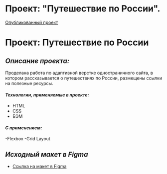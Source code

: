# Проект: "Путешествие по России".

[Опубликованный проект](https://scotch27.github.io/russian-travel/)

# Проект: Путешествие по России
## *Описание проекта:*
Проделана работа по адаптивной верстке одностраничного сайта, в котором рассказывается о путешествиях по России,  размещены ссылки на полезные ресурсы.
#### *Технологии, применяемые в проекте:*  
- HTML  
- CSS  
- БЭМ
#### *С применением:*
-Flexbox
-Grid Layout 

## *Исходный макет в Figma*
* [Ссылка на макет в Figma](https://www.figma.com/file/5S2WSbEFL6awjVWJ0NWL8Q/Sprint-3_-Russia-_-desktop-mobile?node-id=28503%3A0)